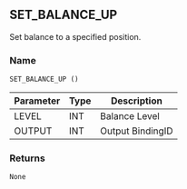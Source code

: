 ## SET\_BALANCE\_UP

Set balance to a specified position.


### Name

`SET_BALANCE_UP ()`


| Parameter | Type | Description      |
| --------- | ---- | ---------------- |
| LEVEL     | INT  | Balance Level    |
| OUTPUT    | INT  | Output BindingID |



### Returns

`None`
